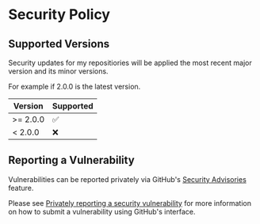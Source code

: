 # Security Policy

## Supported Versions

Security updates for my repositiories will be applied the most recent major
version and its minor versions.

For example if 2.0.0 is the latest version.

| Version  | Supported          |
| -------- | ------------------ |
| >= 2.0.0 | :white_check_mark: |
| < 2.0.0  | :x:                |

## Reporting a Vulnerability

Vulnerabilities can be reported privately via GitHub's
[Security Advisories](https://docs.github.com/en/code-security/security-advisories)
feature.

Please see [Privately reporting a security
vulnerability](https://docs.github.com/en/code-security/security-advisories/guidance-on-reporting-and-writing/privately-reporting-a-security-vulnerability#privately-reporting-a-security-vulnerability)
for more information on how to submit a vulnerability using GitHub's interface.
